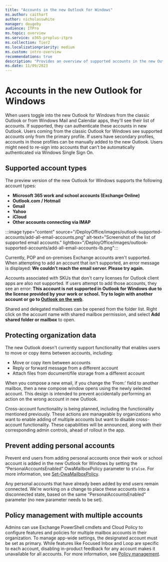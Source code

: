 ```yaml
---
title: "Accounts in the new Outlook for Windows"
ms.author: caithart
author: nicholasswhite
manager: dougeby
audience: ITPro
ms.topic: overview
ms.service: o365-proplus-itpro
ms.collection: Tier2
ms.localizationpriority: medium
ms.custom: intro-overview
recommendations: true
description: "Provides an overview of supported accounts in the new Outlook for Windows"
ms.date: 11/09/2023
---
```


# Accounts in the new Outlook for Windows 

When users toggle into the new Outlook for Windows from the classic Outlook or from Windows Mail and Calendar apps, they'll see their list of accounts. If supported, they can authenticate these accounts in new Outlook. Users coming from the classic Outlook for Windows see supported accounts only from the primary profile. If users have secondary profiles, accounts in those profiles can be manually added to the new Outlook. Users might need to re-sign into accounts that can't be automatically authenticated via Windows Single Sign On.

## Supported account types 

The preview version of the new Outlook for Windows supports the following account types: 

- **Microsoft 365 work and school accounts (Exchange Online)** 
- **Outlook.com / Hotmail** 
- **Gmail** 
- **Yahoo** 
- **iCloud** 
- **Other accounts connecting via IMAP** 

:::image type="content" source="/DeployOffice/images/outlook-supported-accounts/add-all-email-accounts.png" alt-text="Screenshot of the list of supported email accounts." lightbox="/DeployOffice/images/outlook-supported-accounts/add-all-email-accounts-lb.png":::

Currently, POP and on-premises Exchange accounts aren't supported. When attempting to add an account that isn't supported, an error message is displayed: **We couldn’t reach the email server. Please try again.** 

Accounts associated with SKUs that don't carry licenses for Outlook client apps are also not supported. If users attempt to add those accounts, they see an error: **This account is not supported in Outlook for Windows due to the license provided by your work or school. Try to login with another account or go to [Outlook on the web](https://outlook.office.com/)**.

Shared and delegated mailboxes can be opened from the folder list. Right click on the account name with shared mailbox permission, and select **Add shared folder or mailbox** to open.

## Protecting organization data 

The new Outlook doesn't currently support functionality that enables users to move or copy items between accounts, including: 

- Move or copy item between accounts 
- Reply or forward message from a different account 
- Attach files from document/file storage from a different account 

When you compose a new email, if you change the ‘From:’ field to another mailbox, then a new compose window opens using the newly selected account. This design is intended to prevent accidentally performing an action on the wrong account in new Outlook. 

Cross-account functionality is being planned, including the functionality mentioned previously. These actions are manageable by organizations who want to enable adding of multiple accounts but want to disable cross-account functionality. These capabilities will be announced, along with their corresponding admin controls, ahead of rollout in the app.

## Prevent adding personal accounts 

Prevent end users from adding personal accounts once their work or school account is added in the new Outlook for Windows by setting the “PersonalAccountsEnabled” OwaMailboxPolicy parameter to `$false`. For more information, see [Set-OwaMailboxPolicy](/powershell/module/exchange/set-owamailboxpolicy#-personalaccountsenabled).

Any personal accounts that have already been added by end users remain connected. We're working on a change to place these accounts into a disconnected state, based on the same “PersonalAccountsEnabled” parameter (no new parameter needs to be set).

## Policy management with multiple accounts 

Admins can use Exchange PowerShell cmdlets and Cloud Policy to configure features and policies for multiple mailbox accounts in their organization. To manage app-wide settings, the designated account must be set as primary. While features like Focused Inbox and Loop are specific to each account, disabling in-product feedback for any account makes it unavailable for all accounts.
For more information, see [Policy management](/DeployOffice/outlook/manage/policy-management#accounts-and-policies).
